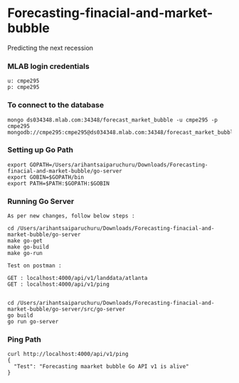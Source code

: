 # Forecasting-finacial-and-market-bubble
Predicting the next recession


### MLAB login credentials
```
u: cmpe295
p: cmpe295

```

### To connect to the database
```
mongo ds034348.mlab.com:34348/forecast_market_bubble -u cmpe295 -p cmpe295
mongodb://cmpe295:cmpe295@ds034348.mlab.com:34348/forecast_market_bubble
```

### Setting up Go Path
```
export GOPATH=/Users/arihantsaiparuchuru/Downloads/Forecasting-finacial-and-market-bubble/go-server
export GOBIN=$GOPATH/bin
export PATH=$PATH:$GOPATH:$GOBIN
```

### Running Go Server

```
As per new changes, follow below steps :

cd /Users/arihantsaiparuchuru/Downloads/Forecasting-finacial-and-market-bubble/go-server
make go-get
make go-build
make go-run

Test on postman :

GET : localhost:4000/api/v1/landdata/atlanta
GET : localhost:4000/api/v1/ping


cd /Users/arihantsaiparuchuru/Downloads/Forecasting-finacial-and-market-bubble/go-server/src/go-server
go build
go run go-server 
```

### Ping Path
```
curl http://localhost:4000/api/v1/ping
{
  "Test": "Forecasting maarket bubble Go API v1 is alive"
}
```

